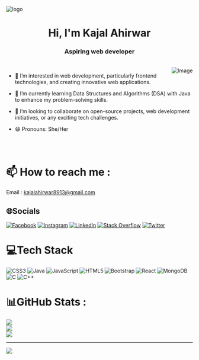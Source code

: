 ![logo](https://github.com/user-attachments/assets/da6990cb-8f29-421f-904c-385936c9c841)

<h1 align="center">Hi, I'm Kajal Ahirwar</h1>
<h3 align="center">Aspiring web developer</h3>
<br>
<img align= "right" src="https://github.com/user-attachments/assets/b07d3dbf-31ca-4e53-b16d-3e3028a01cdc" alt="Image">

- 👀 I’m interested in web development, particularly frontend technologies, and creating innovative web applications.
  
- 🌱 I’m currently learning Data Structures and Algorithms (DSA) with Java to enhance my problem-solving skills.
  
- 💞️ I’m looking to collaborate on open-source projects, web development initiatives, or any exciting tech challenges.

- 😄 Pronouns: She/Her 

<br>
<br>
  
# 📫 How to reach me : 
  Email : kajalahirwar8913@gmail.com


## 🌐Socials
[![Facebook](https://img.shields.io/badge/Facebook-%231877F2.svg?logo=Facebook&logoColor=white)](https://facebook.com/https://www.facebook.com/profile.php?id=61563605822757) [![Instagram](https://img.shields.io/badge/Instagram-%23E4405F.svg?logo=Instagram&logoColor=white)](https://instagram.com/@cazal_98) [![LinkedIn](https://img.shields.io/badge/LinkedIn-%230077B5.svg?logo=linkedin&logoColor=white)](https://linkedin.com/in/linkedin.com/in/kajal-ahirwar-b661732a8) [![Stack Overflow](https://img.shields.io/badge/-Stackoverflow-FE7A16?logo=stack-overflow&logoColor=white)](https://stackoverflow.com/users/https://stackoverflow.com/users/26820338/kajal-ahirwar) [![Twitter](https://img.shields.io/badge/Twitter-%231DA1F2.svg?logo=Twitter&logoColor=white)](https://twitter.com/https://x.com/Ahirwar__Kajal) 

# 💻Tech Stack
![CSS3](https://img.shields.io/badge/css3-%231572B6.svg?style=for-the-badge&logo=css3&logoColor=white) ![Java](https://img.shields.io/badge/java-%23ED8B00.svg?style=for-the-badge&logo=java&logoColor=white) ![JavaScript](https://img.shields.io/badge/javascript-%23323330.svg?style=for-the-badge&logo=javascript&logoColor=%23F7DF1E) ![HTML5](https://img.shields.io/badge/html5-%23E34F26.svg?style=for-the-badge&logo=html5&logoColor=white) ![Bootstrap](https://img.shields.io/badge/bootstrap-%23563D7C.svg?style=for-the-badge&logo=bootstrap&logoColor=white) ![React](https://img.shields.io/badge/react-%2320232a.svg?style=for-the-badge&logo=react&logoColor=%2361DAFB) ![MongoDB](https://img.shields.io/badge/MongoDB-%234ea94b.svg?style=for-the-badge&logo=mongodb&logoColor=white) ![C](https://img.shields.io/badge/c-%2300599C.svg?style=for-the-badge&logo=c&logoColor=white) ![C++](https://img.shields.io/badge/c++-%2300599C.svg?style=for-the-badge&logo=c%2B%2B&logoColor=white)
# 📊GitHub Stats :
![](https://github-readme-stats.vercel.app/api?username=kjl98&theme=radical&hide_border=false&include_all_commits=false&count_private=false)<br/>
![](https://github-readme-streak-stats.herokuapp.com/?user=kjl98&theme=radical&hide_border=false)<br/>
![](https://github-readme-stats.vercel.app/api/top-langs/?username=kjl98&theme=radical&hide_border=false&include_all_commits=false&count_private=false&layout=compact)

---
[![](https://visitcount.itsvg.in/api?id=kjl98&icon=0&color=0)](https://visitcount.itsvg.in)

<!---
kjl98/kjl98 is a ✨ special ✨ repository because its `README.md` (this file) appears on your GitHub profile.
You can click the Preview link to take a look at your changes.
--->
